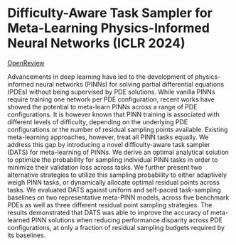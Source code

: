 # Difficulty-Aware Task Sampler for Meta-Learning Physics-Informed Neural Networks (ICLR 2024)

[OpenReview]([https://openreview.net](https://openreview.net/forum?id=EvyYFSxdgB&referrer=%5Bthe%20profile%20of%20Maryam%20Toloubidokhti%5D(%2Fprofile%3Fid%3D~Maryam_Toloubidokhti1)))

Advancements in deep learning have led to the development of physics-informed neural networks (PINNs) for solving partial differential equations (PDEs) without being supervised by PDE solutions. While vanilla PINNs require training one network per PDE configuration, recent works have showed the potential to meta-learn PINNs across a range of PDE configurations. It is however known that PINN training is associated with different levels of difficulty, depending on the underlying PDE configurations or the number of residual sampling points available. Existing meta-learning approaches, however, treat all PINN tasks equally. We address this gap by introducing a novel difficulty-aware task sampler (DATS) for meta-learning of PINNs. We derive an optimal analytical solution to optimize the probability for sampling individual PINN tasks in order to minimize their validation loss across tasks. We further present two alternative strategies to utilize this sampling probability to either adaptively weigh PINN tasks, or dynamically allocate optimal residual points across tasks. We evaluated DATS against uniform and self-paced task-sampling baselines on two representative meta-PINN models, across five benchmark PDEs as well as three different residual point sampling strategies. The results demonstrated that DATS was able to improve the accuracy of meta-learned PINN solutions when reducing performance disparity across PDE configurations, at only a fraction of residual sampling budgets required by its baselines.
